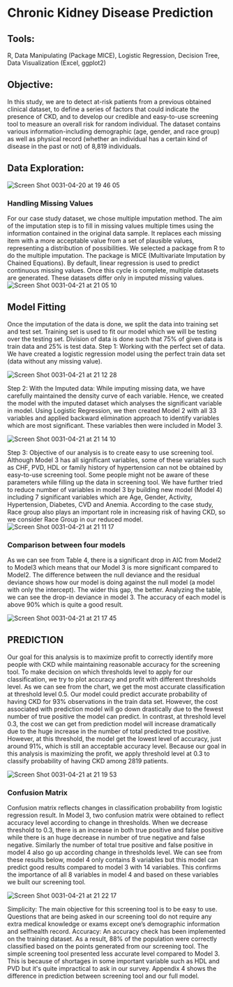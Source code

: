 # Chronic Kidney Disease Prediction
## Tools: 
R, Data Manipulating (Package MICE), Logistic Regression, Decision Tree, Data Visualization (Excel, ggplot2)

## Objective: 
In this study, we are to detect at-risk patients from a previous obtained clinical dataset, to define a series of factors that could indicate the presence of CKD, and to develop our credible and easy-to-use screening tool to measure an overall risk for random individual. The dataset contains various information-including demographic (age, gender, and race group) as well as physical record (whether an individual has a certain kind of disease in the past or not) of 8,819 individuals.

## Data Exploration: 

![Screen Shot 0031-04-20 at 19 46 05](https://user-images.githubusercontent.com/49817101/56463592-5185fd00-63a5-11e9-9c7d-7aea85972c05.png)

### Handling Missing Values
For our case study dataset, we chose multiple imputation method. The aim of the imputation step is to fill in missing values multiple times using the information contained in the original data sample. It replaces each missing item with a more acceptable value from a set of plausible values, representing a distribution of possibilities. We selected a package from R to do the multiple imputation. The package is MICE (Multivariate Imputation by Chained Equations). By default, linear regression is used to predict continuous missing values. Once this cycle is complete, multiple datasets are generated. These datasets differ only in imputed missing values. 
![Screen Shot 0031-04-21 at 21 05 10](https://user-images.githubusercontent.com/49817101/56477993-692eb580-6479-11e9-93bf-81ef8da6b789.png)

## Model Fitting 
Once the imputation of the data is done, we split the data into training set and test set. Training set is used to fit our model which we will be testing over the testing set. Division of data is done such that 75% of given data is train data and 25% is test data.
Step 1: Working with the perfect set of data. We have created a logistic regression model using the perfect train data set (data without any missing value).

![Screen Shot 0031-04-21 at 21 12 28](https://user-images.githubusercontent.com/49817101/56478074-3a650f00-647a-11e9-8e05-70ebae7bd778.png)

Step 2: With the Imputed data: While imputing missing data, we have carefully maintained the density curve of each variable. Hence, we created the model with the imputed dataset which analyses the significant variable in model. Using Logistic Regression, we then created Model 2 with all 33 variables and applied backward elimination approach to identify variables which are most significant. These variables then were included in Model 3.

![Screen Shot 0031-04-21 at 21 14 10](https://user-images.githubusercontent.com/49817101/56478097-77310600-647a-11e9-922d-b5b123ca8820.png)


Step 3: Objective of our analysis is to create easy to use screening tool. Although Model 3 has all significant variables, some of these variables such as CHF, PVD, HDL or family history of hypertension can not be obtained by easy-to-use screening tool. Some people might not be aware of these parameters while filling up the data in screening tool. We have further tried to reduce number of variables in model 3 by building new model (Model 4) including 7 significant variables which are Age, Gender, Activity, Hypertension, Diabetes, CVD and Anemia. According to the case study, Race group also plays an important role in increasing risk of having CKD, so we consider Race Group in our reduced model.
![Screen Shot 0031-04-21 at 21 11 17](https://user-images.githubusercontent.com/49817101/56478117-a2b3f080-647a-11e9-9719-1e5bc5e4d2f9.png)

### Comparison between four models
As we can see from Table 4, there is a significant drop in AIC from Model2 to Model3 which means that our Model 3 is more significant compared to Model2. The difference between the null deviance and the residual deviance shows how our model is doing against the null model (a model with only the intercept). The wider this gap, the better. Analyzing the table, we can see the drop-in deviance in model 3. The accuracy of each model is above 90% which is quite a good result.

![Screen Shot 0031-04-21 at 21 17 45](https://user-images.githubusercontent.com/49817101/56478147-f4f51180-647a-11e9-946c-1f1aba26fdef.png)
## PREDICTION
Our goal for this analysis is to maximize profit to correctly identify more people with CKD while maintaining reasonable accuracy for the screening tool. To make decision on which thresholds level to apply for our classification, we try to plot accuracy and profit with
different thresholds level. As we can see from the chart, we get the most accurate classification at threshold level 0.5. Our model could predict accurate probability of having CKD for 93% observations in the train data set. However, the cost associated with prediction model will go down drastically due to the fewest number of true positive the model can predict. In contrast, at threshold level 0.3, the cost we can get from prediction model will increase dramatically due to the huge increase in the number of total predicted true positive. However, at this threshold, the model get the lowest level of accuracy, just around 91%, which is still an acceptable accuracy level. Because our goal in this analysis is maximizing the profit, we apply threshold level at 0.3 to classify probability of having CKD among 2819 patients.

![Screen Shot 0031-04-21 at 21 19 53](https://user-images.githubusercontent.com/49817101/56478191-430a1500-647b-11e9-9f73-ad4c0097d66f.png)

### Confusion Matrix
Confusion matrix reflects changes in classification probability from logistic regression result. In Model 3, two confusion matrix were obtained to reflect accuracy level according to change in thresholds. When we decrease threshold to 0.3, there is an increase in both true positive and false positive while there is an huge decrease in number of true negative and false negative. Similarly the number of total true positive and false positive in model 4 also go up according change in thresholds level. We can see from these results below, model 4 only contains 8 variables but this model can predict good results compared to model 3 with 14 variables. This confirms the importance of all 8 variables in model 4 and based on these variables we built our screening tool.

![Screen Shot 0031-04-21 at 21 22 17](https://user-images.githubusercontent.com/49817101/56478223-9b411700-647b-11e9-9156-12dcd3bd6a6d.png)

Simplicity: The main objective for this screening tool is to be easy to use. Questions that are being asked in our
screening tool do not require any extra medical knowledge or exams except one’s demographic information and selfhealth
record. 
Accuracy: An accuracy check has been implemented on the training dataset. As a result, 88% of the population were correctly classified based on the points generated from our screening tool. The simple screening tool presented less accurate level compared to Model 3. This is because of shortages in some important variable such as HDL and PVD but it's quite impractical to ask in our survey. Appendix 4 shows the difference in prediction between screening tool and our full model.

